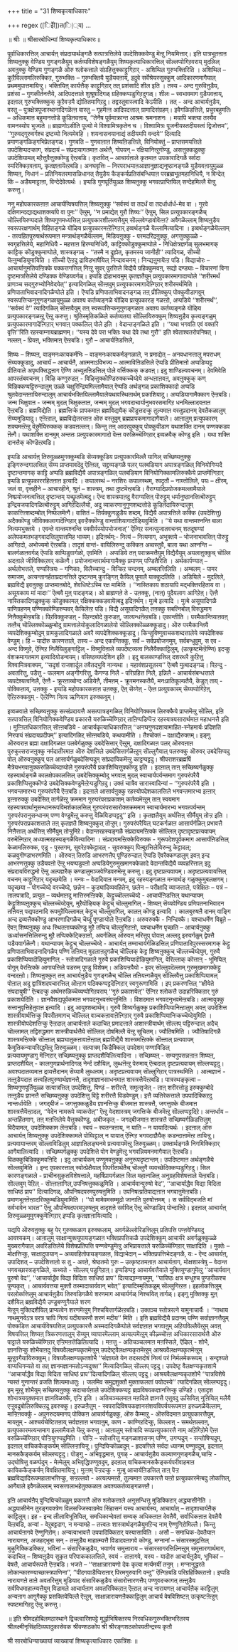 +++
title = "31 शिष्यकृत्याधिकारः"

+++
regex ([िइेी])त(ि|्य)
…

॥ श्रीः ॥ श्रीसारबोधिन्यां शिष्यकृत्याधिकारः॥  
  
पूर्वाधिकारत्तिल् आचार्यऩ् संप्रदायार्थङ्गळै सत्पात्रत्तिलेये उपदेशिक्कवेण्डु मॆऩ्ऱु नियमित्तार्। इऩि पात्रभूतऩाऩ शिष्यऩुक्कु वेण्डिय गुणङ्गळैयुम् कर्तव्यविशेषङ्गळैयुम् शिष्यकृत्याधिकारत्तिल् सॊल्लप्पोगिऱवराय् मुदलिल् अवऩुक्कु वेण्डिय गुणङ्गळै ऒरु श्लोकत्ताले संग्रहित्तुक्काट्टुगिऱार् - अशिथिल गुरुभक्तिरिति । अशिथिल – कुऱैविल्लामलिरुक्किऱ, गुरुभक्तिः – गुरुभक्तियै युडैयवऩाय्, इदुवे सर्वेश्रेयस्सुक्कुम् आदिकारणमागैयाल् प्रथममुपात्तमायिऱ्ऱु। भक्तियिऩ् कार्यत्तैक् काट्टुगिऱार् तत् प्रशंसादि शील इति । तस्य - अन्द गुरुविऩुडैय, प्रशंसा – गुणकीर्तनत्तैये, आदिपदत्ताले शुश्रूषादिगळ् ग्रहिक्कप्पडुगिऱदुगळ्। शीलः – स्वभावमाग वुडैयवऩाय्, इदऩाल् गुरुभक्तिक्कुक् कुऱैवऱ्ऱमै द्योतितमागिऱदु। तद्वस्तुवास्त्वादि केऽपीति । तत् - अन्द आचार्यऩुडैय, वस्तु – पुत्रक्षेत्रपूजास्थानादिगळॆऩ्ऩ वास्तु – गृहमॆऩ्ऩ आदिपदत्ताल् ग्रामादिसंग्रहम्। इवैगळिडत्तिले, प्रचुरबहुमतिः – अधिकमाऩ बहुमानत्तोडे कूडिऩवऩाय्, ‘‘तेनैष पूर्वमाक्रान्त आश्रमः श्रमनाशनः । मयापि भक्त्या तस्यैव वामनस्योप भुज्यते ॥ ब्राह्मणोऽसीति पूज्यो मे विश्वामित्रकृतेन च । विश्वामित्रः पूजनीयस्तदीयस्त्वं द्विजोत्तम’’, ‘‘गुरुवद्गुरुवर्गश्च द्रष्टव्यो नित्यमेवहि । शयनासनयानाद्यं तदीयमपि वन्दये’’ दित्यादि प्रमाणङ्गळिङ्गभिप्रेतङ्गळ्। गुणवति – गुणवाऩाऩ शिष्यऩिडत्तिले, विनियोक्तुं – प्राप्तसमयत्तिले उपदेशिप्पदऱ्काग, संप्रदायं – संप्रदायागतमाऩ अर्थत्तै, गोपयन् – रक्षियानिऩ्ऱुगॊण्डु, असत्तुक्कळुक्कु उपदेशियामल् मऱैत्तुवैत्तुक्कॊण्डु ऎऩ्ऱबडि। कृतवित् – आचार्यऩाले कृतमाऩ उपकारादिगळै सर्वदा स्मरिक्किऱवऩाय्, कृतज्ञऩायॆऩ्ऱबडि। अनघवृत्तिः – निरपराधमाऩआज्ञानुज्ञाद्यनुष्ठानङ्गळै युडैयवऩायुमुळ्ळ शिष्यऩ्, निधानं – प्रतिनियतरमासन्निधानत् तैयुडैय कैङ्कर्यप्रतिसंबन्धियाऩ परब्रह्मभूतमहानिधियै, न विन्देत् किं – अडैयमाट्टाऩा, विन्देदेवेत्यर्थः । इप्पडि गुणपूर्तियुळ्ळ शिष्यऩुक्कु भगवत्प्राप्तियिल् सन्देहमिल्लै यॆऩ्ऱु करुत्तु।  
  
ननु महोपकारकऩाऩ आचार्यऩ्विषयत्तिल् शिष्यऩुक्कु ‘‘सर्वस्वं वा तदर्धं वा तदर्धार्धार्ध-मेव वा । गुरवे दक्षिणान्दद्याद्यथाशक्त्यपि वा पुनः’’ ऎऩ्ऱुम्, ‘‘न प्रमाद्येत् गुरौ शिष्यः’’ ऎऩ्ऱुम्, सिल प्रत्युपकारङ्गळैच् चॊल्लियिरुप्पदाले शिष्यगुणमध्यत्तिल् प्रत्युपकारशीलत्वत्तैयुम् सॊल्लवेण्डावोवॆऩ्ऩ? अवैगळॆल्लाम् शिष्यऩुडैय स्वरूपरक्षणार्थम् विहितङ्गळे यॊऴिय प्रत्युपकारमऩ्ऱॆऩ्गिऱार् इव्वर्थङ्गळै यॆल्लामित्यादिना । इव्वर्थङ्गळैयॆल्लाम् - तत्त्वहितपुरुषार्थरूपमाऩ मन्त्रार्थङ्गळैयॆल्लाम्, मिडियऩुक्कु - परमदरिद्रऩुक्कु, अगत्तुक्कुळ्ळे - स्वगृहत्तिलेये, महानिधियै - महत्ताऩ हिरण्यनिधियै, काट्टिक्कॊडुक्कुमाप्पोले - निधिक्षेत्रज्ञर्गळ् सुलभमागक् काट्टिक् कॊडुक्कुमाप्पोले, शास्त्रङ्गळ् - ‘‘तस्मै न द्रुह्येत्, कृतमस्य जानीही’’ त्यादिगळ्, सीच्ची यॆऩ्ऩुम्बडियुमायिति । सीच्ची ऎऩ्ऱदु द्राविडभाषैयिल् निन्दावचनम्। निन्द्यऩुमायॆऩ्ऱ पडि। विद्याचोरः – आचार्यानुमतियऩ्ऱिक्के पक्कत्तगत्तिल् निऩ्ऱु सुवर् पुऱत्तिले विद्यैयै ग्रहिक्कुमवऩ्, सद्यो दण्ड्याः – विचारणां विना दृष्टमात्रत्तिलेये दण्डिक्क वेण्डियवर्गळ्। इप्पडि द्रोहाभावमुम् कृतज्ञतैयुम् प्रत्युपकारमागादाप्पोले ‘‘शरीरमर्थं प्राणञ्च सद्गुरुभ्योनिवेदयेत्’’ इत्यादिगळिल् सॊऩ्ऩदुम् प्रत्युपकारमागादॆऩ्गिऱार् शरीरमर्थमिति । प्रणिपाताभिवादनादिगळैप्पोले इति । ऎप्पडि प्रणिपाताभिवादनङ्गळ् तऩ् प्रीतिक्कुप् पोक्कुवीडागवुम् स्वरूपत्तिऱ्कनुगुणङ्गळायुमुळ्ळ अवश्य कर्तव्यङ्गळे यॊऴिय प्रत्युपकारङ् गळऩ्ऱो, अप्पडिये ‘‘शरीरमर्थं’’, ‘‘सर्वस्वं वे’’ त्यादिगळिल् सॊऩ्ऩवैयुम् तऩ् स्वरूपत्तिऱ्कनुगुणङ्गळाऩ अवश्य कर्तव्यङ्गळे यॊऴिय प्रत्युपकारङ्गळऩ्ऱु ऎऩ्ऱु करुत्तु। श्रुतिस्मृतिकळिले कर्तव्यतया सॊल्लियिरुक्कुम् शिष्यऩुडैय कृत्यङ्गळुम् प्रत्युपकारमागादॆऩ्गिऱार् भगवाऩ् पक्कलिल् पोले इति । वेदान्तङ्गळिले इति । ‘‘यथा भगवति एवं वक्तरि वृत्ति’’रिति रहस्याम्नायब्राह्मणम्। ‘‘यस्य देवे परा भक्तिः यथा देवे तथा गुरौ’’ इति श्वेताश्वतरोपनिषत् । नल्लऩ् - प्रियऩ्, भक्तिमाऩ् ऎऩ्ऱबडि। गुरौ – आचार्यऩिडत्तिले,  
  
शिष्यः – शिष्यऩ्, वाङ्मनःकायकर्मभिः – वाङ्मनःकायकर्मङ्गळाले, न प्रमाद्येत् – अनवधानत्तालु मपराधम् सॆय्यक्कूडादु, आचार्यं – आचार्यऩै, आत्मनाऽविभज्य – आत्माविऩिडत्तिले ऎप्पडि प्रीतिमाऩो अप्पडिप्पट्ट प्रीतियाले अपृथक्सिद्धऩाग ऎण्णि अच्युतऩिडत्तिल् पोले वर्त्तिक्कक् कडवऩ्। इदु शाण्डिल्यवचनम्। देवमिवेति आपस्तंबवचनम्। विऴि कण्गुरुडऩ् - विऴित्तुक्कॊण्डिरुक्कच्चॆय्देये अन्धऩाऩवऩ्, अवऩुक्कुक् कण् विऴिक्कप्पट्टिरुन्दालुम् उळ्ळे चक्षुरिन्द्रियमिल्लामैयाल् ऎप्पडि अर्थङ्गळ् प्रकाशिक्कादो अप्पडि श्रुतवेदान्तऩायिरुन्दालुम् आचार्यभक्तियिल्लामैयालेयथावस्थितार्थम् प्रकाशियादु। अप्पडियागामैक्काग ऎऩ्ऱबडि। जन्म भिक्षुवाऩ - जन्मम् मुदल् भिक्षुकऩाऩ, जन्मम् मुदल् भगवदाचार्यानुभवरसमागिऱ धनमिल्लादवऩाऩ ऎऩ्ऱबडि। ब्रह्मविद्येति । ब्रह्मत्तिऱ्के प्रापकमाऩ ब्रह्मविद्ययैक् कॊडुत्तदऱ्कु तुल्यमाऩ वस्तुप्रदानम् देवतैकळालुम् सॆय्यमुडियादु। एऩॆऩ्ऱाल्, ब्रह्मविद्येतरत्ताऩ ऒरु वस्तुवुम् ब्रह्मप्रापकमागादागैयाले। आऩालुम् प्रत्युपकारम् शक्यमऩ्ऱॆऩ्ऱु वॆऱुमैयिरुक्कक् कडवऩल्लऩ्। किन्तु तऩ् आदरवुक्कुप् पोक्कुवीडाग यथाशक्ति दानम् पण्णक्कडव ऩॆऩ्गै। यथाशक्ति दानमुम् अन्ततः प्रत्युपकारमागादो वॆऩ्ऩ वरुळिच्चॆय्गिऱार् इव्वळवैक् कॊण्डु इति । यथा शक्ति दानत्तैक् कॊण्डॆऩ्ऱबडि।  
  
इप्पडि आचार्यऩ् तिरुवुळ्ळमुगक्कुम्बडि सॆय्यक्कूडिय प्रत्युपकारमिल्लै यागिल् सच्छिष्यऩुक्कु इङ्गिरुन्दगालत्तिल् सॆय्य प्राप्तमावदॆदु ऎऩ्ऩिल्, सद्द्रव्यङ्गळै पलर् पलबडियाग अपात्रङ्गळिल् विनियोगिप्पदै दृष्टान्तमागक् काट्टि अप्पडि ब्रह्मविद्यैयै अपात्रङ्गळिल् पलबडियाग विनियोगिक्कामलिरुक्कैये प्राप्तमॆऩ्गिऱार् इप्पडि प्रत्युपकाररहितऩाऩ इत्यादि । कपालस्थं – नरशिरः कपालस्थम्, श्वदृतौ – नाय्त्तोलिले, पयः – क्षीरम्, जलं वा, वृत्तहीने – आचारहीने, श्रुतं – शास्त्रम्, तथा दुष्टमॆऩ्ऱबडि। वैराग्यादिप्रयोजकमल्लामैयाले निष्प्रयोजनत्वत्तिल् दृष्टान्तम् यच्छ्रुतमॆऩ्बदु। ऎन्द शास्त्रमाऩदु वैराग्यत्तिऩ् पॊरुट्टुम् धर्मानुष्ठानत्तिऩ्बॊरुट्टुम् इन्द्रियजयादिगळिऩ्बॊरुट्टुम् आगिऱदिल्लैयो, अदु व्याकरणानुगुणशब्दत्तोडे कूडिऩदायिरुन्दालुम् काकत्तिऩ्शब्दम्बोल् निष्फलमॆऩ्गै। वाशितं – तिर्यक्कुगळुडैय शब्दम्, विद्यैयै अपात्रत्तिले कक्कि (उपदेशित्तु) अदैक्कॊण्डु जीविक्कलागादॆऩ्गिऱार् इवऱ्ऱैक्कॊण्डु वान्ताशियागादॊऴियवुमिति । ‘‘ये यथा वान्तमश्नन्ति बाला नित्यमभुक्तये । एवन्ते वान्तमश्नन्ति स्ववीर्यस्योपभोजनात्’’ ऎऩ्गिऱ सनत्सुजातवचनम् शतदूषण्यां अलेपकमतभङ्गवादत्तिलुपात्तमिह भाव्यम्। इदिऩर्थम्:- नित्यं – नित्यमाग, अभुक्तये – भोजनाभावत्तिऩ् पॊरुट्टु आगिऱदो, अभोज्यमो ऎऩ्ऱबडि। तादृशं वान्तं- वायिलिरुन्दु कक्किऩ अव्वस्तुवै, बाला यथा अश्नन्ति – बालर्गळाऩवर्गळ् ऎप्पडि साप्पिडुवार्गळो, एवमिति । अप्पडिये तऩ् पराक्रमत्तैयुम् विद्यैयैयुम् अयलाऩुक्कुच् चॊल्लि अदऩाले जीविक्किऱवर् कळॆऩ्गै। प्रयोजनान्तरार्थमागामैक्कु प्रमाणम् पण्डितैरिति । अर्थकार्पण्यात् – अर्थलोभत्तले, पण्यस्त्रियः – गणिकाः, विलैच्चान्दु - विऱ्किऱ चन्दनम्, अम्बलत्तिलिति । अम्बलम् - पामर समाजम्, अत्यन्तानर्हताप्रदानत्तिले दृष्टान्तम् कुरङ्गिऩ् कैयिल् पूमालै याक्कुदलिति । अडियिले - मुदलिले, ब्रह्मविद्यै इवऩुक्कु प्राप्तमाऩबोदे, शेवधिष्टेऽस्मि रक्ष मामिति । ‘‘नास्तिकाय शठायापि मद्भक्तिरहिताय वा । असूयकाय मां मादाः’’ ऎऩ्बवै मुऩ् पादङ्गळ्। ओ ब्राह्मणऩे ते - उऩक्कु, (नाऩ्) पुदैयलाग आगिऱेऩ्। ऎऩ्ऩै नास्तिकादिगळुक्कुक् कॊडुक्कामल् रक्षिक्कक्कडवायॆऩ्बदु इदिऩर्थम्। मुऩ्बे इत्यादि । मुऩ्बे असूयादिगळै पाणिग्रहणम् पण्णिक्कॊण्डिरुप्पवर् कैयिलॆऩ्ऱ पडि। विद्यै असूयादिगळैत् तऩक्कु सबत्निबोल् विरुद्धमाग निऩैक्कुमॆऩ्ऱबडि। पिऱविक्कुरुडऩ् - पिऱन्दबोदे कुरुडऩ्, जात्यन्धऩॆऩ्ऱबडि। एकान्तीति । परमैकान्तियाऩवऩ् तऩ्ऩैच् चॊल्लिक्कॊळ्ळुम्बोदु ग्रामत्तालेयोकुलादिगळालेयो सॊल्लिक्कॊळ्ळक्कूडादु। ऒरु परमैकान्तियै व्यपदेशिक्कुम्बोदुम् ग्रामकुलादिगळाले अवरै व्यपदेशिक्कक्कूडादु। किन्तुविष्णुवाचकशब्दत्तालेये व्यपदेशिक्क वेण्डुम्। हि – यादॊरु कारणत्ताले, तस्य – अन्द एकान्तिक्कु, सर्वं – सर्वप्रयोजनमुम्, सर्वबन्धुवुम्, स एव - अन्द विष्णुवे, ऎऩ्गिऱ निलैयिलुङ्गाट्टिल् - विष्णुविऩाले व्यपदेष्टव्यत्व निलैयैक्काट्टिलुम्, (उत्कृष्टमॆऩ्ऱॆण्णि) इदऱ्कु वंशक्रमागतमाग इत्यादियोडन्वयम्। वसिष्ठव्यपदेशिन इति । इदु बालकाण्डत्तिल् दशरथरै कुऱित्तु विश्वामित्रवाक्यम्, ‘‘सदृशं राजशार्दूल तवैतद्भुवि नान्यथा । महावंशप्रसूतस्य’’ ऎऩ्बवै मुऩ्बादङ्गळ्। पिऱन्दु - अवतरित्तु, पडैत्तु - फलमाग अङ्गीगरित्तु, कैगण्ड निलै - परिग्रहित्त निलै, इन्निलै - आचार्यसंबन्धत्ताले व्यपदेश्यत्वनिलै, ऎऩ्ऩै - क्रूरऩाय्बोन्द अडियेऩै, तीमऩम् - क्रूरमनस्कतैयै, मनःप्रातिकूल्यतैयै, कॆडुत् ताय् - पोक्किऩाय्, उऩक्कु - इप्पडि महोपकारकऩाऩ उऩक्कु, ऎऩ् सॆय्गेऩ् - ऎऩ्ऩ प्रत्युपकारम् सॆय्यप्पोगिऱेऩ्, ऎऩ्ऱिरुक्कवुम् - ऎऩ्ऱॆण्णि नित्य ऋणियाग इरुक्कवुम्।  
  
इव्वळवाले सच्छिष्यऩुक्कु सत्संप्रदायत्तै असत्पात्रङ्गळिल् विनियोगिक्काम लिरुक्कैये प्राप्तमॆऩ्ऱु सॊल्लि, इऩि सत्पात्रत्तिल् विनियोगिक्कवेण्डिय प्रकारत्तै यरुळिच्चॆय्गिऱार् ताऩिप्पडिप्पॆऱ्ऱ रहस्यत्रयसारार्थमाऩ महाधनत्तै इति । मुऩ्ऩिलधिकारत्तिल् सॊऩ्ऩबडिये - आचार्यकृत्याधिकारत्तिल् ‘‘अनघगुणदशायामाहित-स्नेहमार्यः प्रदिशति निरपायं संप्रदायप्रदीपम्’’ इत्यादिगळिऱ् सॊऩ्ऩबडिये, कथयामीति । तैश्चोक्तं – दक्षाद्यैरुक्तम्। इङ्गु ऒरुवराऩ ब्रह्मा दक्षादिगळाऩ पलबेर्गळुक्कु उबदेसित्तार् ऎऩ्ऱुम्, दक्षादिगळाऩ पलर् ऒरुवऩाऩ पुरुकुत्सराजऩुक्कु नर्मदातीरमाऩ ऒरु देशत्तिले उबदेसित्तार्गळॆऩ्ऱुम् सॊल्लुगैयाल् पलरुक्कु ऒरुवर् उबदेसिप्पदु पोल् ऒरुवऩुक्कुप् पल आसार्यर्गळुबदेसिप्पदुम् सांप्रदायिकमॆऩ्ऱु काट्टप्पट्टदु। श्रीपराशरब्रह्मर्षि मैत्रेयभगवाऩुक्करुळिच्चॆय्दाप्पोले गुरुपरंपरैयै प्रकाशिप्पित्तुक्कॊण्डु इति । इदऩाल् ताऩ् सच्छिष्यर्गळुक्कु रहस्यार्थङ्गळै कालक्षेपकालत्तिल् उबदेसिक्कुम्बोदु भगवाऩ् मुदल् स्वाचार्यपर्यन्तमाग गुरुपरंपरैयै प्रकाशिप्पित्तुक्कॊण्डे उबदेसिक्कवेण्डुमॆऩ्ऱेऱ्पडुगिऱदु। उक्तं चात्रैव सारास्वादिन्यां – ‘‘गुरुपरंपरैयै इति । भगवन्तमारभ्य गुरुपरंपरैयै ऎऩ्ऱबडि। इदऩाले आसार्यऩुक्कु रहस्योपदेशकालत्तिले भगवन्तमारभ्य इऩ्ऩार् इऩ्ऩारुक्कु उबदेसित् तार्गळॆऩ्ऱु क्रममाग गुरुपरंपराप्रकाशम् कर्तव्यमॆऩ्ऱुम् ताऩ् स्वयमाग रहस्यत्रयार्थानुसन्धानरूपविमर्शकालत्तिल् गुरुपरंपरासारोक्तक्रममाग स्वाचार्यमारभ्य भगवत्पर्यन्तम् गुरुपरंपरानुसन्धानम् पण्ण वेण्डुमॆऩ्ऱु करुत्तु वॆळियिडप्पट्टदु’’ इति । कृतज्ञतैयुम् अर्थत्तिऩ् सीर्मैयुम् तोऱ्ऱ इति । गुरुपरंपराप्रकाशत्ताले तऩ् कृतज्ञतै शिष्यऩुक्कुत् तोऱ्ऱुम्। गुरुपरंपरैयिल् घटकर्गळाऩ आसार्यर्गळिऩ् प्रभावत्तै निऩैत्ताल् अर्थत्तिऩ् सीर्मैयुम् तोऱ्ऱुमिऱे। वेदान्तरहस्यङ्गळै संप्रदायमऩ्ऱिक्के सॊल्लिल् दृष्टादृष्टप्रत्यवायम् वरुमॆऩ्गिऱार् अध्यात्मरहस्यङ्गळैयित्यादिना । संप्रदायमऩ्ऱिक्केयिरुक्क - गुरूपदेशपूर्वकमाग आसार्यऩिडत्तिल् केळामलिरुक्क, एडु - पुस्तगम्, सुवरेऱक्केट्टादल् - सुवरुक्कुप् पिऩ्बुऱत्तिलेयिरुन्दु केट्टादल्; कळवुगॊण्डाभरणमिति । ऒरुवऩ् तिरुडि आभरणत्तैप् पूण्डिरुन्दाल् ऎप्पडि ऎवरैक्कण्डालुम् इवऩ् इन्द आभरणत्तुक्कु उडैयवऩो ऎऩ्ऱु भयप्पडुवऩो अप्पडियेगुरुमुखमागक्केळादे वेदान्तविद्यैयै व्यवहरित्ताल् इदु संप्रदायविरुद्धमो ऎऩ्ऱु अल्पज्ञरैक् कण्डालुमञ्जवेण्डिवरुमॆऩ्ऱु करुत्तु। इदु दृष्टप्रत्यवायम्। अदृष्टप्रत्यवायत्तिल् वचनम् काट्टुगिऱार् यदृच्छयेति । मन्त्रः – वेदादियाऩ मन्त्रम्, इदु रहस्यङ्गळाऩ मन्त्रार्थङ् गळुक्कुमुबलक्षणम्। यदृच्छया – पोगच्चॆय्दे वरच्चॆय्दे, छन्नेन – कुड्यादिव्यवहितेन, छलेन – परीक्षादि व्याजत्ताले, पत्रेक्षितः – पत्रं – तालपत्रादि, प्रत्युत – व्यर्थमाऩदु मात्तिरमऩ्ऱिक्के, केट्टुच्चॊल्लच्चॆय्दे - आचार्यऩिडत्तिल् यथान्यायम् केट्टुशिष्यऩुक्कुच् चॊल्लच्चॆय्देयुम्, मुऱैयॊऴियक् केट्टुच् चॊल्लुमागिल् - शिष्यऩ् सॆय्यवेण्डिय प्रणिपतनाभिवादन तऩियऩ् पद्यपठनादि रूपमुऱैयिल्लामल् केट्टुच् चॊल्लुमागिल्, कालऩ् कॊण्डु इत्यादि । कालबुरुषऩै दानम् वाङ्गि अन्द द्रव्यत्तैक्कॊण्डु आभरणादिगळैच् चॆय्दु पूण्डाऱ्पोले ऎऩ्ऱबडि। अरुवरुक्कै - निन्दिक्कै। यश्चाधर्मेण विब्रूते – ऎवऩ् शिष्यऩुक्कु अधः स्थितऩाय्क्कॊण्डु मुऱै तप्पिच् चॊल्लुगिऱाऩो, यश्चाधर्मेण पृच्छति – आचार्यऩुक्कु ऊर्ध्वासनत्तिलिरुन्दु मुऱै तप्पिक्केट्किऱाऩो, अवर्गळिल् ऒरुवऩ् मरित्तुप् पोवाऩ् अल्लदु इरुवर्गळुम् द्वेषत्तै यडैयवार्गळॆऩ्गै। यथान्यायम् केट्टुच् चॊल्लच्चॆय्दे - आचार्यऩ् तम्माचार्यर्गळिडत्तिल् प्रणिपातादिपुरस्सरमागक् केट्टु प्रणिपाताभिवादनादिगळैप् पण्णि तऩियऩ् मुदलाऩदुगळैच् चॊल्लिक् केट्ट शिष्यऩुक्कुच् चॊल्लच्चॆय्देयुम्, गुरुवै प्रकाशिप्पियादॊऴियुमागिल् - स्तोत्रादिगळाले गुरुवै प्रकाशिप्पियादॊऴियुमागिल्, वेरिल्लाक् कॊत्ताऩ् - भूमियिल् पोगुम् वेरऩ्ऱिक्के आगायत्तिले पडरुम् पूण्डु विशेषम्। अडियऱ्ऱवैयो - इवर् सॊल्लुवदॆल्लाम् गुरुमुखमागक्केट्टु वन्ददऩ्ऱो। शिष्यऩुक्कुत् तऩ् आचार्यऩुडैय गुणङ्गळैच् चॊल्लि तऩियऩ्गळैयुम् सॊल्लिवैत्तु प्रकाशिप्पियामल् पोऩाल् अदु द्वात्रिंशदपचारत्तिल् ऒऩ्ऱाग पठिक्कप्पट्टदॆऩ्गिऱार् स्वगुरूणामिति । इप् प्रकरणत्तिल् ‘‘क्षीयेते संपदायुषी’’ ऎऩ्बदऱ्कु अर्थमरुळिच्चॆय्यप्पोगिऱवराय् ‘‘गुरुं प्रकाशयेत्’’ ऎऩ्गिऱ श्लोकत्तै उदाहरिक्किऱार् गुरुं प्रकाशयेदिति । ज्ञानवैशद्यपूर्वकमाऩ भगवदनुभवसंपत्तुमिति । विशदमाऩ भगवदनुभवमॆऩ्ऱबडि। आत्मावुक्कु सत्तानुवृत्तिहेतुवाऩ इत्यादि । इदु आयुश्शब्दार्थम्। गुरुवै शिष्यर्गळुक्कु प्रकाशिप्पियानिऩ्ऱालुम् अवऩ् उपदेशित्त शास्त्रीयार्थत्तिऱ्कु विपरीतमागच् चॊल्लिल् वञ्चकऩावाऩॆऩ्गिऱार् गुरुवै प्रकाशिप्पियानिऱ्कच्चॆय्देयुमिति । शास्त्रीयोपदेशत्तिऱ्कु ऎऩ्ऱदाल् आचार्यऩाले कदाचित् प्रमादत्ताले अशास्त्रीयार्थम् सॊल्लप् पट्टिरुन्दाल् अदैच् चॊल्लामल् तद्विरुद्धमाग शास्त्रीयार्थत्तैये सॊल्लिल् दोषमिल्लै यॆऩ्ऱु सूचितम्। ज्यौतिषमिति । ज्यौतिषादिगळै शास्त्रमऩ्ऱिक्के सॊऩ्ऩाल् ब्रह्मघातुकऩावाऩॆऩ्ऱाल् ब्रह्मविद्यैयै शास्त्रमऩ्ऱिक्के सॊऩ्ऩाल् प्रत्यवायम् कैमुतिकन्यायसिद्धमॆऩ्ऱु तिरुवुळ्ळम्। सत्पात्रम् किडैक्किल् उपदेशम् पण्णाविडिल्  
प्रत्यवायमुण्डागु मॆऩ्गिऱार् सच्छिष्यऩुक्कु प्राप्तदशैयिलित्यादिना । सच्छिष्यऩ् - सम्यगुपसन्नऩाऩ शिष्यऩ्, प्राप्तदशैयिल् - कालगुणप्रार्थनादिगळ् नेर्न्द दशैयिल्, लुब्धऩॆऩ्ऱु पेरुमाय् ऎऩ्बदाल् दृष्टप्रत्यवायम् सॊल्लप्पट्टदु। अवश्यदातव्यमाऩ द्रव्यत्तैदानम् सॆय्यामै लुब्धत्वम्। अदृष्टप्रत्यवायम् सॊल्लुगिऱार् पात्रस्थमिति । आत्मज्ञानं - तऩ्ऩुडैयदाऩ तत्त्वहितपुरुषार्थज्ञानत्तै, तादृशज्ञानसाधनमाऩ शास्त्रत्तैयॆऩ्ऱबडि। पात्रस्थङ्कृत्वा – शिष्यगुणपूर्तियुळ्ळ सत्पात्रत्तिल् उपदेशित्तु, पिण्डं – शरीरत्तै, समुत्सृजेत् - ताऩ् शरीरत्तोडु इरुक्कुम्बोदे तऩ्ऩुडैय ज्ञानत्तै सच्छिष्यऩुक्कु उपदेशित्तु विट्टे शरीरत्तै विडवेण्डुम्। इत्तै व्यतिरेकत्ताले उपपादिक्किऱदु नान्तर्धायेति । जगद्बीजं – जगत्तुक्कळुडैय ज्ञानत्तिऱ्कु बीजमाऩ शास्त्रत्तै, जगत्तुक्के बीजमाऩ शास्त्रत्तैयॆऩ्ऱादल्, ‘‘वेदेन नामरूपे व्याकरोत्’’ ऎऩ्ऱु वेदशास्त्रम् जगत्तिऱ्के बीजमॆऩ्ऱु सॊल्लप्पट्टदिऱे। अन्तर्धाय – अन्तर्हितमाग, तऩ् मऩत्तिलेये वैत्तुक्कॊण्डु, अबीजकृत् - जगद्बीजमाऩ शास्त्रत्तै सच्छिष्यर्गळिडत्तिलुम् विदैयामल्, उपदेशिक्काम लॆऩ्ऱबडि। स्वयं – स्वतन्त्रऩाय्, न याति – न यायादित्यर्थः । इदऩाल् ऒरु आचार्यऩ् शिष्यऩुक्कु उपदेशिक्कामले पोय्विट्टाल् न यायात् ऎऩ्गिऱ भगवदाज्ञैयैक् कडन्दाऩामॆऩ्ऱ तायिऱ्ऱु। प्रत्यवायान्तरम् सॊल्लाविडिलुम् आज्ञातिलङ्घनमे प्रत्यवायमॆऩ्ऱु तिरुवुळ्ळम्। उक्तार्थङ्गळै निगमिक्किऱार् आगैयालित्यादि । सच्छिष्यर्गळुक्कु उपदेशित्ते पोग वेण्डुमॆऩ्ऱु भगवन्नियमनमागैयाल् ऎऩ्ऱबडि। विळक्कुबिडिक्कुमवऩिदि । इदु आचार्यकम् पण्णुमवऩुक्कु अनुरूपदृष्टान्तम्। उपदिष्टमाऩ अर्थङ्गळैये सॊल्लवुमिति । इन्द एवकारत्ताल् स्वोत्प्रेक्षैयाल् विपरीतार्थतैच् चॊल्लुगै व्यवच्छेदिक्कप्पडुगिऱदु। सिल कारणङ्गळाले - प्राचीनसुकृतविशेषत्ताले, महर्षिप्रायर्गळाऩ सिल महाऩ्गळिऩ् अनुग्रहविशेषत्ताले यॆऩ्ऱबडि। सॊल्लवुम् पॆऱिल् - सॊऩ्ऩाऩागिल्,उपनिषत्तुक्कळुमिति । आचार्यवान्पुरुषो वेद’’, ‘‘आचार्याद्धैव विद्या विदिता साधिष्ठं प्राप’’ दित्यादिगळ्, औपनिषदपरमपुरुषऩुमिति । उपनिषत्प्रतिपाद्यऩाऩ भगवाऩुमॆऩ्ऱबडि। प्रमाणभूतऩॆऩ्ऱादरिक्कुम्बडियुमामिति । ‘‘यो मामेवमसम्मूढो जानाति पुरुषोत्तमम् । स सर्वविद्भजति मां सर्वभावेन भारत’’ ऎऩ्ऱु औपनिषदपरमपुरुषऩुम् तादृशऩे सर्ववित् ऎऩ्ऱु कॊण्डाडिप् पोन्दाऩिऱे। इदऩाल् आचार्यऩ् तिरुवुळ्ळमुमुगक्कुमॆऩ्गिऱार् इप्पडि कृतज्ञाऩायित्यादि ।  
  
यद्यपि ऒरुवऩुक्कु बहु पेर् गुरुक्कळाग इरुक्कलाम्, अवर्गळॆल्लोरिडत्तिलुम् प्रतिपत्ति पण्ऩवेण्डियदु आवश्यकम्। आऩालुम् साक्षान्मुक्त्युपायङ्गळाऩ भक्तिप्रपत्तिकळै उपदेशिक्कुम् आचार्यरे अवर्गळुक्कुळ्ळे मुख्यरागैयाल् अवरिडत्तिलेये विशेषप्रतिपत्ति पण्णवेण्डुमॆऩ्ऱु अभिप्रायत्ताले यरुळिच्चॆय्गिऱार् साक्षादिति । मुक्तेः – मोक्षत्तिऱ्कु, साक्षादुपायान् – अव्यवहितोपायङ्गळाऩ, विद्याभेदान् – भक्तिप्रपत्तिभेदङ्गळै, यः - ऎन्द आचार्यऩ्, उपादिशत् – उपदेशित्ताऩो स तु - अवऩे, श्रेष्ठतमो गुरुः – उत्कृष्टतमऩाऩ आचार्यऩाग, मोक्षशास्त्रेषु – वेदान्त भगवच्छास्त्रङ्गळिले, कथ्यते - सॊल्लप् पडुगिऱाऩ्। इप्पडिप्पट्ट आचार्यवत्तैयाले मुक्तियुण्डागुमॆऩ्ऱु ‘‘आचार्यवान् पुरुषो वेद’’, ‘‘आचार्याद्धैव विद्या विदिता साधिष्ठं प्राप’’ दित्याद्याम्नायमुम्, ‘‘पापिष्ठः क्षत्र बन्धुश्च पुण्डरीकश्च पुण्यकृत् । आचार्यवत्तया मुक्तौ तस्मादाचार्यवान् भवेत्’’ इत्यादिस्मृतिकळुम् सॊल्लुगिऩ्ऱऩ। इहलोकत्तिलुम् परलोकत्तिलुम् आचार्यऩुडैय तिरुवडिगळैये शरणमाग आचार्यर्गळ् निश्चयित् तार्गळ्। इङ्गु मुक्तिक्कु मुऩ् दशैयिल् ब्रह्मविद्यैयै उण्डुबण्णुगैयाले शरण  
मॆऩ्ऱुम् मुक्तिदशैयिल् प्राप्यत्वेन शरणमॆऩ्ऱुम् निश्चयित्तार्गळॆऩ्ऱबडि। उक्तञ्च स्तोत्ररत्ने यामुनाचार्यैः । ‘‘नाथाय नाथमुनयेऽत्र परत्र चापि नित्यं यदीयचरणौ शरणं मदीय’’ मिति । इऩि ब्रह्मविद्यैयै प्रदानम् पण्णि सर्वाज्ञानत्तैयुम् पोक्कडित्त आचार्यविषयत्तिल् प्रत्युपकारत्तै अस्मदादिगळैप्पोले सर्वज्ञऩाऩ भगवाऩुम् अऱियविल्लैयॆऩ्ऱुम् अवऩ् विषयत्तिल् शिष्यऩ् त्रिकरणत्तालुम् सॆय्युम् व्यापारमॆल्लाम् अत्यल्पमॆऩ्ऱुम् कीऴ्च्चॊऩ्ऩ अधिकारसारार्थत्तै ऒरु पाट्टाले यरुळिच्चॆय्गिऱार् एऱ्ऱिमऩत्तॆऴिलित्यादि । मऩत्तु - अतिचञ्चलमाऩ मऩस्सिले, ऎऴिल् - शोभै, ज्ञानत्तिऱ्कु शोभैयाऩदु विषयवैलक्षण्यकृतमॆऩ्ऱुम् उपदेष्टृवैलक्षण्यकृतमॆऩ्ऱुम् आश्रयवैलक्षण्यकृतमॆऩ्ऱुम् मूऩ्ऱुवगैयायिरुक्कुम्। विषयवैलक्षण्यकृतशोभै ‘‘संज्ञायते येन तदस्तदोषं नित्यं परं निर्मलमेकरूपम् । सन्दृश्यते वाप्यधिगम्यते वा तत् ज्ञानमज्ञानमतोऽन्यदुक्त’’ मित्यादिगळिल् सॊल्लप् पट्टदु। उपदेष्टृ वैलक्षण्यकृतशाभै ‘‘आचार्याद्धैव विद्या विदिता साधिष्ठं प्राप’’दित्यादिगळिल् सॊल्लप् पट्टदु। आश्रयवैलक्षण्यकृतशोभै ‘‘पात्रविशेषे न्यस्तं गुणान्तरं व्रजति शिल्पमाधातुः । जलमिव समुद्रशुक्तौ मुक्ताफलतां पयोदस्ये’’ त्यादिगळिल् सॊल्लप्पट्टदु। इम् मूऩ्ऱु शोभैयुम् सच्छिष्यऩुक्कु सदाचार्यऩाले उपदेशिक्कप्पट्ट ब्रह्मविषयकज्ञानत्तिऱ्कु उण्डिऱे। एतादृश शोभात्रययुक्तमाऩ ज्ञानविळक्कै, एऱ्ऱि इति । अतिचञ्चलमाऩ मऩदिले ज्ञानत्तै एत्तुवदु ऊसियिऩ् नुऩियिल् मलैयै एऱ्ऱुवदुबोलिरुक्किऱदु इवरुक्कु। इरुळऩैत्तुम् - स्वपरादिविषयकज्ञानसंशयविपर्ययरूपमाऩ इरुळ्गळैयॆल्लाम्, माऱ्ऱिऩवर्क्कु - अपुनरुदयमागप् पोक्किऩ आचार्यर्गळुक्कु, ऒरु कैम्माऱु - ऒरुविदमाऩ प्रत्युपकारत्तैयुम्, मायऩुम् - आश्चर्यचेष्टितऩाय् सर्वज्ञऩाऩ भगवाऩुम्, काण - काण्गिऱदिऱ्कु, किल्लाऩ् - समर्थऩल्लाऩ्, प्रत्युपकारमत्यन्तमाग इल्लामैयाले यॆऩ्ऱु करुत्तु। आऩालुम् स्तोत्रादि रूपप्रत्युपकारत्तै नाम् अऱिगिऱोमे ऎऩ्ऩ वरुळिच्चॆय्गिऱार् पोऱ्ऱियुगप्पदुमिति । पोऱ्ऱि – स्तोत्तरित्तु मङ्गळाशासनम् पण्णि, उगप्पदुम् - सन्तोषिप्पदुम्, इदऩाल् वाचिककैङ्कर्यम् सॊल्लिऱ्ऱायिऱ्ऱु। पुन्दियिऱ्कॊळ्वदुम् - हृदयत्तिले सर्वदा ध्यानम् पण्णुवदुम्, इदऩाल् मानसकैङ्कर्यम् सॊल्लप्पट्टदु। पॊङ्गु - अभिवृद्धमाऩ, पुगऴ् - आचार्यऩुडैय कल्याणगुणङ्गळैच्,चाऱ्ऱि - उद्घोषित्तु वळर्प्पदुम् - मेऩ्मेलुम् अभिवृद्धिपण्णुवदुम्, इदऩाल् वाचिकमानसकैङ्कर्यपरीवाहमाऩ कायिककैङ्कर्यम् विवक्षितमायिऱ्ऱु। मुऩ्ऩम् पॆऱ्ऱदऱ्कु - मुऩ्बु आचार्यऩिडत्तिल् ताऩ् पॆऱ्ऱ ब्रह्मविद्यादिरूपमहालाभत्तिऱ्कु, सऱ्ऱल्लवो - अत्यल्पमऩ्ऱो, तुल्यमाऩ उपकारत्तै यऩ्ऱो प्रत्युपकारमॆऩ्बदु लोकत्तिल्, आगैयाले इवैगळॆल्लाम् स्वसत्तालाभहेतुक्कळाऩ अवश्यकर्तव्यङ्गळत्तऩै।  
  
इऩि आचार्यऩैप् पुन्दियिऱ्कॊळ्ळुम् प्रकारत्तै ऒरु श्लोकत्ताले अनुसन्धित्तु मुडिक्किऱार् अद्ध्यासीनेति । अद्ध्यासीनेन तुरङ्गवक्त्रेण विलसज्जिस्वाग्रमेव सिंहासनं यस्य आचार्यस्य, आचार्यात् – तादृशाचार्यऩैक् काट्टिलुम्। इह - इन्द लीलाविभूतियिल्, समधिकान्देवतां सम्यक् अधिकऩाऩ देवतैयै, सर्वाधिकऩाऩ देवतैयै यॆऩ्ऱबडि, अन्यां - वेऱुबट्टदाग, न मन्यामहे – तत्त्वतः शास्त्रार्थङ्गळैयुमऱिन्द नाम् ऎण्णुगिऱोमिल्लै। किन्तु आचार्यऩागवे ऎण्णुगिऱोम्। अन्यत्वाभावत्तै उपपादिक्किऱार् यस्यासाविति । असौ – समाधिक-देवतैयाऩ नारायणऩ्, अजहद्भूमा सन् - तऩ्ऩुडैय माहात्म्यत्तै विडादवऩागवे कॊण्डु, मग्नानां – संसारसमुद्रत्तिल् मुऴुगिक्किडक्किऱ, भविनां – संसारिकळुडैय, भवार्णव समुत्ताराय – संसारसागरत्तिल्निऩ्ऱुम् समुत्तारणार्थमाग, कदाचित् – शिष्यऩुडैय सुकृत परिपाककालत्तिले, स्वयं - ताऩागवे, यस्य - यादॊरु आचार्यऩुडैय, भूमिकां – वेषत्तै, आचार्यरूपत्तै ऎऩ्ऱबडि। भजते – ‘‘साक्षान्नारायणो देवः कृत्वा मर्त्यमयीं तनुम् । मग्नानुद्धरते लोकान्कारुण्याच्छास्त्रपाणिना’’, ’’पीदगवाडैप्पिराऩार् पिरमगुरुवागि वन्दु’’ ऎऩ्गिऱबडि परिग्रहिक्किऱाऩो। इप्पडि नारायणऩे ताऩे अवतरित्तुम् मुडियाद संसारिकळुडैय संसारोत्तारणत्तैप् पण्णुवदऱ्कागत् तऩ्ऩुडैय सर्वविधमाहात्म्यत्तैयुम् विडामले आचार्यऩाग अवतरिक्किऱाऩ् ऎऩ्ऱाल् अन्द नारायणऩ् आचार्यऩैक् काट्टिलुम् अन्यऩाग आगुगैक्कु प्रसक्तियेयिल्लै ऎऩ्ऱुम्, साक्षान्नारायणऩैक्काट्टिलुम् आचार्य वेषविशिष्टऩ् उत्कृष्टऩॆऩ्ऱुम् स्पष्टमागिऱदु ऎऩ्ऱु करुत्तु।  
  
॥ इति श्रीमदहोबिलमठास्थाने द्विचत्वारिंशपट्टे मूर्द्धाभिषिक्तस्य निरवधिकगुरुभक्तिभरितस्य श्रीलक्ष्मीनृसिंहदिव्यपादुकासेवक श्रीवण्शठकोप श्री श्रीरङ्गशठकोपयतीन्द्रस्य कृतौ  
  
श्री सारबोधिन्याख्यायां व्याख्यायां शिष्यकृत्याधिकारः एकत्रिंशः ॥